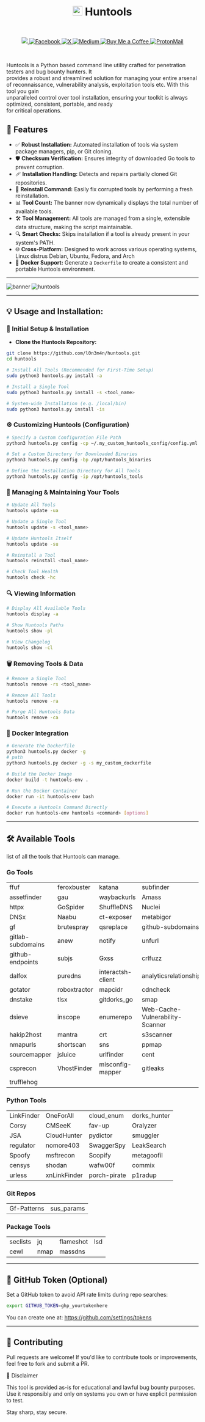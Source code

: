 <h1 align="center"><img src="assets/logo.gif" alt="Huntools Logo" width="25"/> Huntools</h1>

<br>
 
<p align="center">
    <a href="https://visitorbadge.io/status?path=https%3A%2F%2Fgithub.com%2Fl0n3m4n%2Fhuntools">
        <img src="https://api.visitorbadge.io/api/visitors?path=https%3A%2F%2Fgithub.com%2Fl0n3m4n%2Fhuntools&label=Visitors&countColor=%2337d67a" />
    </a>
    <a href="https://www.facebook.com/UEVOLVJU">
        <img src="https://img.shields.io/badge/Facebook-%231877F2.svg?style=for-the-badge&logo=Facebook&logoColor=white" alt="Facebook">
    </a>
      <a href="https://www.twitter.com/UEVOLVJU">
        <img src="https://img.shields.io/badge/Twitter-%23000000.svg?style=for-the-badge&logo=X&logoColor=white" alt="X">
    </a>
    <a href="https://medium.com/@l0n3m4n">
        <img src="https://img.shields.io/badge/Medium-12100E?style=for-the-badge&logo=medium&logoColor=white" alt="Medium">
    </a>
    <a href="https://www.buymeacoffee.com/l0n3m4n">
        <img src="https://img.shields.io/badge/Buy%20a%20Coffee-ffdd00?style=for-the-badge&logo=buy-me-a-coffee&logoColor=black" alt="Buy Me a Coffee">
    </a>  
    <a href="mailto:l0n3m4n@proton.me">
      <img src="https://img.shields.io/badge/ProtonMail-6001D2?style=for-the-badge&logo=protonmail&logoColor=white" alt="ProtonMail">
    </a>
</p>
<br/>



Huntools is a Python based command line utility crafted for penetration testers and bug bounty hunters. It    
provides a robust and streamlined solution for managing your entire arsenal of reconnaissance, vulnerability analysis, exploitation tools etc. With this tool you gain    
unparalleled control over tool installation, ensuring your toolkit is always optimized, consistent, portable, and ready  
for critical operations.


## 🚀 Features

- ✅ **Robust Installation:** Automated installation of tools via system package managers, pip, or Git cloning.
- 🛡️ **Checksum Verification:** Ensures integrity of downloaded Go tools to prevent corruption.
- 🩹 **Installation Handling:** Detects and repairs partially cloned Git repositories.
- 🔄 **Reinstall Command:** Easily fix corrupted tools by performing a fresh reinstallation.
- 📊 **Tool Count:** The banner now dynamically displays the total number of available tools.
- 🛠️ **Tool Management:** All tools are managed from a single, extensible data structure, making the script maintainable.
- 🔍 **Smart Checks:** Skips installation if a tool is already present in your system's PATH.
- 🌐 **Cross-Platform:** Designed to work across various operating systems, Linux distrus Debian, Ubuntu, Fedora, and Arch
- 🐳 **Docker Support:** Generate a `Dockerfile` to create a consistent and portable Huntools environment.

---

![banner](assets/banner.png) 
![huntools](assets/huntools.png)

---

## 💡 Usage and Installation: 
 

### 🚀 Initial Setup & Installation

- **Clone the Huntools Repository:**    
```bash
git clone https://github.com/l0n3m4n/huntools.git
cd huntools

# Install All Tools (Recommended for First-Time Setup)
sudo python3 huntools.py install -a

# Install a Single Tool
sudo python3 huntools.py install -s <tool_name>

# System-wide Installation (e.g. /local/bin)
sudo python3 huntools.py install -is
```

### ⚙️ Customizing Huntools (Configuration)
```bash
# Specify a Custom Configuration File Path
python3 huntools.py config -cp ~/.my_custom_huntools_config/config.yml

# Set a Custom Directory for Downloaded Binaries
python3 huntools.py config -bp /opt/huntools_binaries

# Define the Installation Directory for All Tools
python3 huntools.py config -ip /opt/huntools_tools
```

### 🔄 Managing & Maintaining Your Tools
```bash
# Update All Tools
huntools update -ua

# Update a Single Tool
huntools update -s <tool_name>

# Update Huntools Itself
huntools update -su

# Reinstall a Tool
huntools reinstall <tool_name>

# Check Tool Health
huntools check -hc
```

### 🔍 Viewing Information
```bash
# Display All Available Tools
huntools display -a

# Show Huntools Paths
huntools show -pl

# View Changelog
huntools show -cl
```

### 🗑️ Removing Tools & Data
```bash
# Remove a Single Tool
huntools remove -rs <tool_name>

# Remove All Tools
huntools remove -ra

# Purge All Huntools Data
huntools remove -ca
```

### 🐳 Docker Integration

```bash
# Generate the Dockerfile
python3 huntools.py docker -g
# path 
python3 huntools.py docker -g -s my_custom_dockerfile

# Build the Docker Image
docker build -t huntools-env .

# Run the Docker Container
docker run -it huntools-env bash

# Execute a Huntools Command Directly
docker run huntools-env huntools <command> [options]
```

---


## 🛠️ Available Tools

list of all the tools that Huntools can manage.

### Go Tools

| | | | |
|---|---|---|---|
| ffuf | feroxbuster | katana | subfinder |
| assetfinder | gau | waybackurls | Amass |
| httpx | GoSpider | ShuffleDNS | Nuclei |
| DNSx | Naabu | ct-exposer | metabigor |z
| gf | brutespray | qsreplace | github-subdomains |
| gitlab-subdomains | anew | notify | unfurl |
| github-endpoints | subjs | Gxss | crlfuzz |
| dalfox | puredns | interactsh-client | analyticsrelationships |
| gotator | roboxtractor | mapcidr | cdncheck |
| dnstake | tlsx | gitdorks_go | smap |
| dsieve | inscope | enumerepo | Web-Cache-Vulnerability-Scanner |
| hakip2host | mantra | crt | s3scanner |
| nmapurls | shortscan | sns | ppmap |
| sourcemapper | jsluice | urlfinder | cent |
| csprecon | VhostFinder | misconfig-mapper | gitleaks |
| trufflehog |  |  |  |

### Python Tools

|  |  |  |  |
|---|---|---|---|
| LinkFinder | OneForAll | cloud_enum | dorks_hunter |
| Corsy | CMSeeK | fav-up | Oralyzer |
| JSA | CloudHunter | pydictor | smuggler |
| regulator | nomore403 | SwaggerSpy | LeakSearch |
| Spoofy | msftrecon | Scopify | metagoofil |
| censys | shodan | wafw00f | commix |
| urless | xnLinkFinder | porch-pirate | p1radup |

### Git Repos

|  |  |
|---|---|
| Gf-Patterns | sus_params |

### Package Tools

|  |  |  |  |
|---|---|---|---|
| seclists | jq | flameshot | lsd |
| cewl | nmap | massdns |  |

---


## 🔐 GitHub Token (Optional)

Set a GitHub token to avoid API rate limits during repo searches:
```bash
export GITHUB_TOKEN=ghp_yourtokenhere
```
You can create one at: https://github.com/settings/tokens

---

## 🙌 Contributing
Pull requests are welcome! If you'd like to contribute tools or improvements, feel free to fork and submit a PR.

📣 Disclaimer

This tool is provided as-is for educational and lawful bug bounty purposes. Use it responsibly and only on systems you own or have explicit permission to test.

Stay sharp, stay secure.
